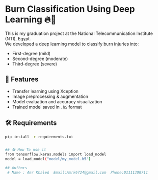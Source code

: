 # Burn Classification Using Deep Learning 🔥🧠

This is my graduation project at the National Telecommunication Institute (NTI), Egypt.  
We developed a deep learning model to classify burn injuries into:
- First-degree (mild)
- Second-degree (moderate)
- Third-degree (severe)

## 🚀 Features
- Transfer learning using Xception
- Image preprocessing & augmentation
- Model evaluation and accuracy visualization
- Trained model saved in `.h5` format


## 🛠️ Requirements
```bash
pip install -r requirements.txt


## 🛠️ How To use it
from tensorflow.keras.models import load_model
model = load_model("model/my_model.h5")

## Authors
 # Name : Amr Khaled  Email:Amrk6724@gmail.com  Phone:01111300711